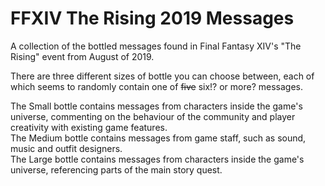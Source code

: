 <html>
<body>
	<h1>FFXIV The Rising 2019 Messages</h1>
	<p>A collection of the bottled messages found in Final Fantasy XIV's "The Rising" event from August of 2019.</p>
	<p>There are three different sizes of bottle you can choose between, each of which seems to randomly contain one of <del>five</del> six!? or more? messages.</p>
	<p>
		The Small bottle contains messages from characters inside the game's universe, commenting on the behaviour of the community and player creativity with existing game features.<br>
		The Medium bottle contains messages from game staff, such as sound, music and outfit designers.<br>
		The Large bottle contains messages from characters inside the game's universe, referencing parts of the main story quest.
	</p>
</body>
